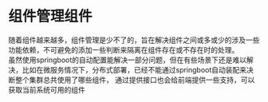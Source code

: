 # 组件管理组件
随着组件越来越多，组件管理是少不了的，旨在解决组件之间或多或少的涉及一些功能依赖，不可避免的添加一些判断来隔离在组件存在或不存在时的处理。  
虽然使用springboot的自动配置能解决一部分问题，但在有些场景下还是难以解决，比如在微服务情况下，分布式部署，已经不能通过springboot自动装配来决断整个集群总共使用了哪些组件，
通过提供接口也会给前端提供一些支持，可以获取当前系统可用的组件  